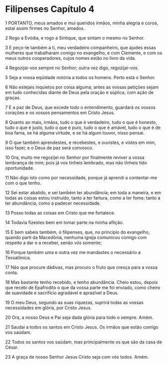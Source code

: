 # Filipenses Capítulo 4

1	PORTANTO, meus amados e mui queridos irmãos, minha alegria e coroa, estai assim firmes no Senhor, amados.

2	Rogo a Evódia, e rogo a Síntique, que sintam o mesmo no Senhor.

3	E peço-te também a ti, meu verdadeiro companheiro, que ajudes essas mulheres que trabalharam comigo no evangelho, e com Clemente, e com os meus outros cooperadores, cujos nomes estão no livro da vida.

4	Regozijai-vos sempre no Senhor; outra vez digo, regozijai-vos.

5	Seja a vossa eqüidade notória a todos os homens. Perto está o Senhor.

6	Não estejais inquietos por coisa alguma; antes as vossas petições sejam em tudo conhecidas diante de Deus pela oração e súplica, com ação de graças.

7	E a paz de Deus, que excede todo o entendimento, guardará os vossos corações e os vossos pensamentos em Cristo Jesus.

8	Quanto ao mais, irmãos, tudo o que é verdadeiro, tudo o que é honesto, tudo o que é justo, tudo o que é puro, tudo o que é amável, tudo o que é de boa fama, se há alguma virtude, e se há algum louvor, nisso pensai.

9	O que também aprendestes, e recebestes, e ouvistes, e vistes em mim, isso fazei; e o Deus de paz será convosco.

10	Ora, muito me regozijei no Senhor por finalmente reviver a vossa lembrança de mim; pois já vos tínheis lembrado, mas não tínheis tido oportunidade.

11	Não digo isto como por necessidade, porque já aprendi a contentar-me com o que tenho.

12	Sei estar abatido, e sei também ter abundância; em toda a maneira, e em todas as coisas estou instruído, tanto a ter fartura, como a ter fome; tanto a ter abundância, como a padecer necessidade.

13	Posso todas as coisas em Cristo que me fortalece.

14	Todavia fizestes bem em tomar parte na minha aflição.

15	E bem sabeis também, ó filipenses, que, no princípio do evangelho, quando parti da Macedônia, nenhuma igreja comunicou comigo com respeito a dar e a receber, senão vós somente;

16	Porque também uma e outra vez me mandastes o necessário a Tessalônica.

17	Não que procure dádivas, mas procuro o fruto que cresça para a vossa conta.

18	Mas bastante tenho recebido, e tenho abundância. Cheio estou, depois que recebi de Epafrodito o que da vossa parte me foi enviado, como cheiro de suavidade e sacrifício agradável e aprazível a Deus.

19	O meu Deus, segundo as suas riquezas, suprirá todas as vossas necessidades em glória, por Cristo Jesus.

20	Ora, a nosso Deus e Pai seja dada glória para todo o sempre. Amém.

21	Saudai a todos os santos em Cristo Jesus. Os irmãos que estão comigo vos saúdam.

22	Todos os santos vos saúdam, mas principalmente os que são da casa de César.

23	A graça de nosso Senhor Jesus Cristo seja com vós todos. Amém.

